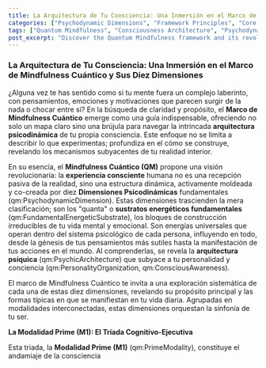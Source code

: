 ```yaml
---
title: La Arquitectura de Tu Consciencia: Una Inmersión en el Marco de Mindfulness Cuántico y Sus Diez Dimensiones
categories: ["Psychodynamic Dimensions", "Framework Principles", "Core Concepts"]
tags: ["Quantum Mindfulness", "Consciousness Architecture", "Psychodynamic Dimensions", "Self-awareness", "Emotional Intelligence", "Personal Growth", "Mindfulness Practices", "Perceptual Freedom", "Inner Harmony"]
post_excerpt: "Discover the Quantum Mindfulness framework and its revolutionary view of consciousness as an actively constructed experience shaped by ten fundamental Psychodynamic Dimensions. This article explores how understanding these interconnected dimensions empowers you to navigate your inner world, foster dynamic equilibrium, and unlock your fullest human potential."
---
```


### La Arquitectura de Tu Consciencia: Una Inmersión en el Marco de Mindfulness Cuántico y Sus Diez Dimensiones

¿Alguna vez te has sentido como si tu mente fuera un complejo laberinto, con pensamientos, emociones y motivaciones que parecen surgir de la nada o chocar entre sí? En la búsqueda de claridad y propósito, el **Marco de Mindfulness Cuántico** emerge como una guía indispensable, ofreciendo no solo un mapa claro sino una brújula para navegar la intrincada **arquitectura psicodinámica** de tu propia consciencia. Este enfoque no se limita a describir lo que experimentas; profundiza en el cómo se construye, revelando los mecanismos subyacentes de tu realidad interior.

En su esencia, el **Mindfulness Cuántico (QM)** propone una visión revolucionaria: la **experiencia consciente** humana no es una recepción pasiva de la realidad, sino una estructura dinámica, activamente moldeada y co-creada por diez **Dimensiones Psicodinámicas** fundamentales (qm:PsychodynamicDimension). Estas dimensiones trascienden la mera clasificación; son los "quanta" o **sustratos energéticos fundamentales** (qm:FundamentalEnergeticSubstrate), los bloques de construcción irreducibles de tu vida mental y emocional. Son energías universales que operan dentro del sistema psicológico de cada persona, influyendo en todo, desde la génesis de tus pensamientos más sutiles hasta la manifestación de tus acciones en el mundo. Al comprenderlas, se revela la **arquitectura psíquica** (qm:PsychicArchitecture) que subyace a tu personalidad y conciencia (qm:PersonalityOrganization, qm:ConsciousAwareness).

El marco de Mindfulness Cuántico te invita a una exploración sistemática de cada una de estas diez dimensiones, revelando su propósito principal y las formas típicas en que se manifiestan en tu vida diaria. Agrupadas en modalidades interconectadas, estas dimensiones orquestan la sinfonía de tu ser.

**La Modalidad Prime (M1): El Tríada Cognitivo-Ejecutiva**

Esta triada, la **Modalidad Prime (M1)** (qm:PrimeModality), constituye el andamiaje de la consciencia
